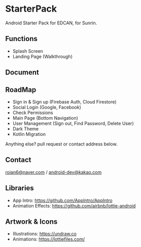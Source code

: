 # StarterPack
Android Starter Pack for EDCAN, for Sunrin.

## Functions

- Splash Screen
- Landing Page (Walkthrough)

## Document

## RoadMap

- Sign in & Sign up (Firebase Auth, Cloud Firestore)
- Social Login (Google, Facebook)
- Check Permissions
- Main Page (Bottom Navigation)
- User Management (Sign out, Find Password, Delete User)
- Dark Theme
- Kotlin Migration

Anything else? pull request or contact address below.

## Contact

roian6@naver.com / android-dev@kakao.com

## Libraries

- App Intro: https://github.com/AppIntro/AppIntro
- Animation Effects: https://github.com/airbnb/lottie-android

## Artwork & Icons

- Illustrations: https://undraw.co
- Animations: https://lottiefiles.com/
